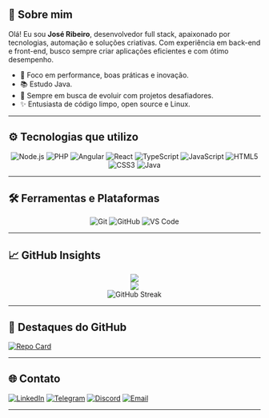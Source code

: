 <!-- Banner animado
<img src="https://capsule-render.vercel.app/api?type=waving&color=gradient&height=200&section=header&text=José%20Ribeiro&fontSize=60&fontColor=f7fdfe" alt="capa" /> -->

## 👋 Sobre mim

Olá! Eu sou **José Ribeiro**, desenvolvedor full stack, apaixonado por tecnologias, automação e soluções criativas. Com experiência em back-end e front-end, busco sempre criar aplicações eficientes e com ótimo desempenho.

- 🚀 Foco em performance, boas práticas e inovação.
- 📚 Estudo Java.
- 🎯 Sempre em busca de evoluir com projetos desafiadores.
- ✨ Entusiasta de código limpo, open source e Linux.

---

## ⚙️ Tecnologias que utilizo

<div align="center">
  
![Node.js](https://img.shields.io/badge/Node.js-339933?style=flat-square&logo=node.js&logoColor=white)
![PHP](https://img.shields.io/badge/PHP-777BB4?style=flat-square&logo=php&logoColor=white)
![Angular](https://img.shields.io/badge/Angular-DD0031?style=flat-square&logo=angular&logoColor=white)
![React](https://img.shields.io/badge/React-61DAFB?style=flat-square&logo=react&logoColor=black)
![TypeScript](https://img.shields.io/badge/TypeScript-3178C6?style=flat-square&logo=typescript&logoColor=white)
![JavaScript](https://img.shields.io/badge/JavaScript-F7DF1E?style=flat-square&logo=javascript&logoColor=black)
![HTML5](https://img.shields.io/badge/HTML5-E34F26?style=flat-square&logo=html5&logoColor=white)
![CSS3](https://img.shields.io/badge/CSS3-1572B6?style=flat-square&logo=css3&logoColor=white)
![Java](https://img.shields.io/badge/Java-%23ED8B00?style=flat-square&logo=openjdk&logoColor=white)

</div>

---

## 🛠️ Ferramentas e Plataformas

<div align="center">

![Git](https://img.shields.io/badge/Git-F05032?style=flat-square&logo=git&logoColor=white)
![GitHub](https://img.shields.io/badge/GitHub-181717?style=flat-square&logo=github&logoColor=white)
![VS Code](https://img.shields.io/badge/VS_Code-007ACC?style=flat-square&logo=visual-studio-code&logoColor=white)

</div>

---
## 📈 GitHub Insights

<div align="center">

  <img src="https://github-readme-stats.vercel.app/api?username=Ribeiirro&show_icons=true&theme=radical&include_all_commits=true" />
  <br/>
  <img src="https://github-readme-stats.vercel.app/api/top-langs/?username=Ribeiirro&layout=compact&theme=radical" />
  <br/>
  <img src="https://github-readme-streak-stats.herokuapp.com?user=Ribeiirro&theme=radical" alt="GitHub Streak" />

</div>

---

## 📌 Destaques do GitHub

[![Repo Card](https://github-readme-stats.vercel.app/api/pin/?username=Ribeiirro&repo=dio-lab-open-source&theme=radical)](https://github.com/Ribeiirro/dio-lab-open-source)

---

## 🌐 Contato

<div align="left">

[![LinkedIn](https://img.shields.io/badge/LinkedIn-0077B5?style=flat-square&logo=linkedin&logoColor=white)](https://www.linkedin.com/in/ribeirro/)
[![Telegram](https://img.shields.io/badge/Telegram-26A5E4?style=flat-square&logo=telegram&logoColor=white)](https://t.me/Ribeiirro)
[![Discord](https://img.shields.io/badge/Discord-7289DA?style=flat-square&logo=discord&logoColor=white)](https://discord.com/users/Ribeiirro)
[![Email](https://img.shields.io/badge/Gmail-D14836?style=flat-square&logo=gmail&logoColor=white)](mailto:jose.ribeiro.dev@gmail.com)

</div>

---

<!-- Feito com ❤️ por José Ribeiro -->
